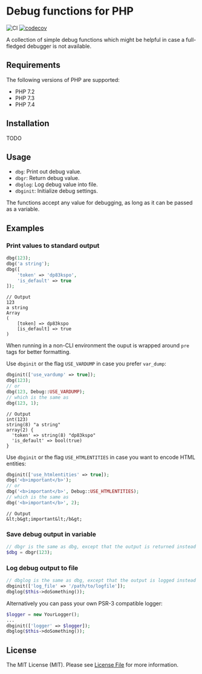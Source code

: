 # Debug functions for PHP

![CI](https://github.com/fabacino/php-debug-functions/workflows/CI/badge.svg)
[![codecov](https://codecov.io/gh/fabacino/php-debug-functions/branch/master/graph/badge.svg)](https://codecov.io/gh/fabacino/php-debug-functions)

A collection of simple debug functions which might be helpful in case a full-fledged debugger is not available.

## Requirements

The following versions of PHP are supported:

* PHP 7.2
* PHP 7.3
* PHP 7.4

## Installation

TODO

## Usage

* `dbg`: Print out debug value.
* `dbgr`: Return debug value.
* `dbglog`: Log debug value into file.
* `dbginit`: Initialize debug settings.

The functions accept any value for debugging, as long as it can be passed as a variable.

## Examples

### Print values to standard output

```php
dbg(123);
dbg('a string');
dbg([
    'token' => 'dp83kspo',
    'is_default' => true
]);
```

```
// Output
123
a string
Array
(
    [token] => dp83kspo
    [is_default] => true
)
```

When running in a non-CLI environment the ouput is wrapped around `pre` tags for better formatting.

Use `dbginit` or the flag `USE_VARDUMP` in case you prefer `var_dump`:

```php
dbginit(['use_vardump' => true]);
dbg(123);
// or
dbg(123, Debug::USE_VARDUMP);
// which is the same as
dbg(123, 1);
```

```
// Output
int(123)
string(8) "a string"
array(2) {
  'token' => string(8) "dp83kspo"
  'is_default' => bool(true)
}
```

Use `dbginit` or the flag `USE_HTMLENTITIES` in case you want to encode HTML entities:

```php
dbginit(['use_htmlentities' => true]);
dbg('<b>important</b>');
// or
dbg('<b>important</b>', Debug::USE_HTMLENTITIES);
// which is the same as
dbg('<b>important</b>', 2);
```

```
// Output
&lt;b&gt;important&lt;/b&gt;
```

### Save debug output in variable

```php
// dbgr is the same as dbg, except that the output is returned instead of printed.
$dbg = dbgr(123);
```

### Log debug output to file

```php
// dbglog is the same as dbg, except that the output is logged instead of printed.
dbginit(['log_file' => '/path/to/logfile']);
dbglog($this->doSomething());
```
 
Alternatively you can pass your own PSR-3 compatible logger:
 
```php
$logger = new YourLogger();
...
dbginit(['logger' => $logger]);
dbglog($this->doSomething());
```

## License

The MIT License (MIT). Please see [License File](https://github.com/fabacino/php-debug-functions/blob/master/LICENSE) for more information.
